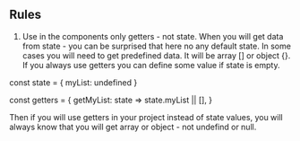 ## Rules
1) Use in the components only getters - not state.
When you will get data from state - you can be surprised that here no any default state.
In some cases you will need to get predefined data. It will be array [] or object {}.
If you always use getters you can define some value if state is empty.

const state = {
  myList: undefined
}

const getters = {
  getMyList: state => state.myList || [],
}

Then if you will use getters in your project instead of state values, you will always know that you will get array or object - not undefind or null.
